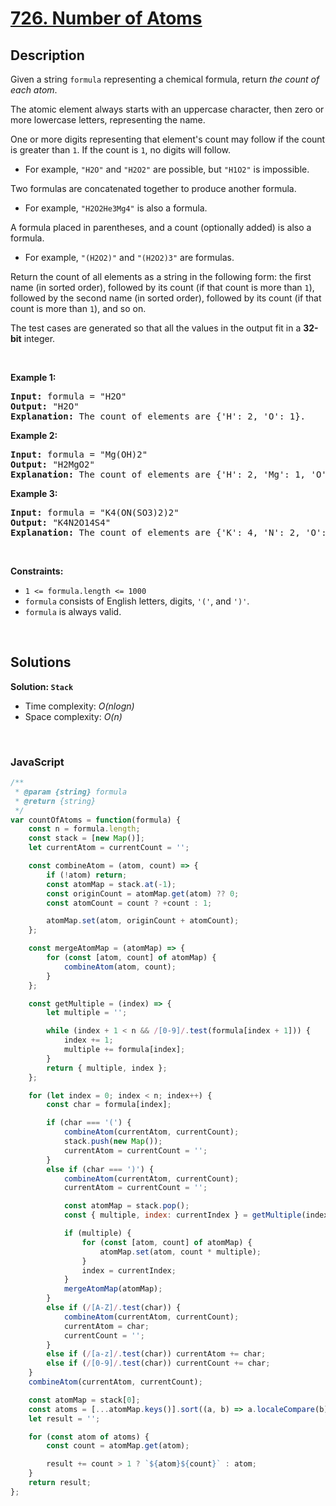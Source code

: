 # [726. Number of Atoms](https://leetcode.com/problems/number-of-atoms)

## Description

<div class="elfjS" data-track-load="description_content"><p>Given a string <code>formula</code> representing a chemical formula, return <em>the count of each atom</em>.</p>

<p>The atomic element always starts with an uppercase character, then zero or more lowercase letters, representing the name.</p>

<p>One or more digits representing that element's count may follow if the count is greater than <code>1</code>. If the count is <code>1</code>, no digits will follow.</p>

<ul>
	<li>For example, <code>"H2O"</code> and <code>"H2O2"</code> are possible, but <code>"H1O2"</code> is impossible.</li>
</ul>

<p>Two formulas are concatenated together to produce another formula.</p>

<ul>
	<li>For example, <code>"H2O2He3Mg4"</code> is also a formula.</li>
</ul>

<p>A formula placed in parentheses, and a count (optionally added) is also a formula.</p>

<ul>
	<li>For example, <code>"(H2O2)"</code> and <code>"(H2O2)3"</code> are formulas.</li>
</ul>

<p>Return the count of all elements as a string in the following form: the first name (in sorted order), followed by its count (if that count is more than <code>1</code>), followed by the second name (in sorted order), followed by its count (if that count is more than <code>1</code>), and so on.</p>

<p>The test cases are generated so that all the values in the output fit in a <strong>32-bit</strong> integer.</p>

<p>&nbsp;</p>
<p><strong class="example">Example 1:</strong></p>

<pre><strong>Input:</strong> formula = "H2O"
<strong>Output:</strong> "H2O"
<strong>Explanation:</strong> The count of elements are {'H': 2, 'O': 1}.
</pre>

<p><strong class="example">Example 2:</strong></p>

<pre><strong>Input:</strong> formula = "Mg(OH)2"
<strong>Output:</strong> "H2MgO2"
<strong>Explanation:</strong> The count of elements are {'H': 2, 'Mg': 1, 'O': 2}.
</pre>

<p><strong class="example">Example 3:</strong></p>

<pre><strong>Input:</strong> formula = "K4(ON(SO3)2)2"
<strong>Output:</strong> "K4N2O14S4"
<strong>Explanation:</strong> The count of elements are {'K': 4, 'N': 2, 'O': 14, 'S': 4}.
</pre>

<p>&nbsp;</p>
<p><strong>Constraints:</strong></p>

<ul>
	<li><code>1 &lt;= formula.length &lt;= 1000</code></li>
	<li><code>formula</code> consists of English letters, digits, <code>'('</code>, and <code>')'</code>.</li>
	<li><code>formula</code> is always valid.</li>
</ul>
</div>

<p>&nbsp;</p>

## Solutions

**Solution: `Stack`**
- Time complexity: <em>O(nlogn)</em>
- Space complexity: <em>O(n)</em>

<p>&nbsp;</p>

### **JavaScript**

```js
/**
 * @param {string} formula
 * @return {string}
 */
var countOfAtoms = function(formula) {
    const n = formula.length;
    const stack = [new Map()];
    let currentAtom = currentCount = '';

    const combineAtom = (atom, count) => {
        if (!atom) return;
        const atomMap = stack.at(-1);
        const originCount = atomMap.get(atom) ?? 0;
        const atomCount = count ? +count : 1;

        atomMap.set(atom, originCount + atomCount);
    };

    const mergeAtomMap = (atomMap) => {
        for (const [atom, count] of atomMap) {
            combineAtom(atom, count);
        }
    };

    const getMultiple = (index) => {
        let multiple = '';

        while (index + 1 < n && /[0-9]/.test(formula[index + 1])) {
            index += 1;
            multiple += formula[index];
        }
        return { multiple, index };
    };

    for (let index = 0; index < n; index++) {
        const char = formula[index];

        if (char === '(') {
            combineAtom(currentAtom, currentCount);
            stack.push(new Map());
            currentAtom = currentCount = '';
        }
        else if (char === ')') {
            combineAtom(currentAtom, currentCount);
            currentAtom = currentCount = '';

            const atomMap = stack.pop();
            const { multiple, index: currentIndex } = getMultiple(index);

            if (multiple) {
                for (const [atom, count] of atomMap) {
                    atomMap.set(atom, count * multiple);
                }
                index = currentIndex;
            }
            mergeAtomMap(atomMap);
        }
        else if (/[A-Z]/.test(char)) {
            combineAtom(currentAtom, currentCount);
            currentAtom = char;
            currentCount = '';
        }
        else if (/[a-z]/.test(char)) currentAtom += char;
        else if (/[0-9]/.test(char)) currentCount += char;
    }
    combineAtom(currentAtom, currentCount);

    const atomMap = stack[0];
    const atoms = [...atomMap.keys()].sort((a, b) => a.localeCompare(b));
    let result = '';

    for (const atom of atoms) {
        const count = atomMap.get(atom);

        result += count > 1 ? `${atom}${count}` : atom;
    }
    return result;
};
```
